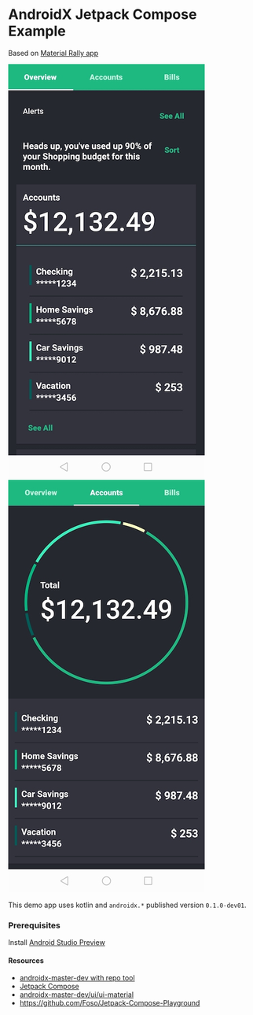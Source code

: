 # AndroidX Jetpack Compose Example

Based on [Material Rally app](https://material.io/design/material-studies/rally.html)

![screenshot1](docs/screenshot1.jpg)
![screenshot2](docs/screenshot2.jpg)

This demo app uses kotlin and `androidx.*` published version `0.1.0-dev01`.

### Prerequisites
Install [Android Studio Preview](https://developer.android.com/studio/preview)

#### Resources
- [androidx-master-dev with repo tool](https://android.googlesource.com/platform/frameworks/support/+/androidx-master-dev/README.md)
- [Jetpack Compose](https://developer.android.com/jetpack/compose)
- [androidx-master-dev/ui/ui-material](https://android.googlesource.com/platform/frameworks/support/+/refs/heads/androidx-master-dev/ui/ui-material/integration-tests/)
- https://github.com/Foso/Jetpack-Compose-Playground
